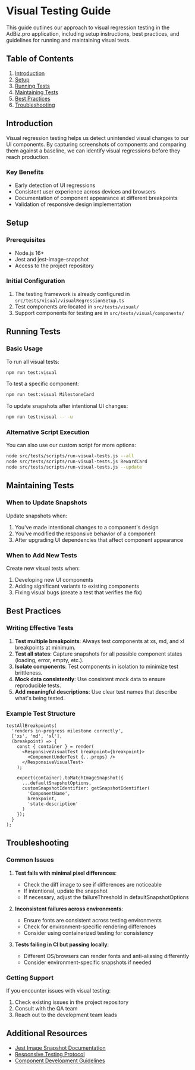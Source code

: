 
# Visual Testing Guide

This guide outlines our approach to visual regression testing in the AdBiz.pro application, including setup instructions, best practices, and guidelines for running and maintaining visual tests.

## Table of Contents

1. [Introduction](#introduction)
2. [Setup](#setup)
3. [Running Tests](#running-tests)
4. [Maintaining Tests](#maintaining-tests)
5. [Best Practices](#best-practices)
6. [Troubleshooting](#troubleshooting)

## Introduction

Visual regression testing helps us detect unintended visual changes to our UI components. By capturing screenshots of components and comparing them against a baseline, we can identify visual regressions before they reach production.

### Key Benefits

- Early detection of UI regressions
- Consistent user experience across devices and browsers
- Documentation of component appearance at different breakpoints
- Validation of responsive design implementation

## Setup

### Prerequisites

- Node.js 16+
- Jest and jest-image-snapshot
- Access to the project repository

### Initial Configuration

1. The testing framework is already configured in `src/tests/visual/visualRegressionSetup.ts`
2. Test components are located in `src/tests/visual/`
3. Support components for testing are in `src/tests/visual/components/`

## Running Tests

### Basic Usage

To run all visual tests:

```bash
npm run test:visual
```

To test a specific component:

```bash
npm run test:visual MilestoneCard
```

To update snapshots after intentional UI changes:

```bash
npm run test:visual -- -u
```

### Alternative Script Execution

You can also use our custom script for more options:

```bash
node src/tests/scripts/run-visual-tests.js --all
node src/tests/scripts/run-visual-tests.js RewardCard
node src/tests/scripts/run-visual-tests.js --update
```

## Maintaining Tests

### When to Update Snapshots

Update snapshots when:

1. You've made intentional changes to a component's design
2. You've modified the responsive behavior of a component
3. After upgrading UI dependencies that affect component appearance

### When to Add New Tests

Create new visual tests when:

1. Developing new UI components
2. Adding significant variants to existing components
3. Fixing visual bugs (create a test that verifies the fix)

## Best Practices

### Writing Effective Tests

1. **Test multiple breakpoints**: Always test components at xs, md, and xl breakpoints at minimum.
2. **Test all states**: Capture snapshots for all possible component states (loading, error, empty, etc.).
3. **Isolate components**: Test components in isolation to minimize test brittleness.
4. **Mock data consistently**: Use consistent mock data to ensure reproducible tests.
5. **Add meaningful descriptions**: Use clear test names that describe what's being tested.

### Example Test Structure

```tsx
testAllBreakpoints(
  'renders in-progress milestone correctly',
  ['xs', 'md', 'xl'],
  (breakpoint) => {
    const { container } = render(
      <ResponsiveVisualTest breakpoint={breakpoint}>
        <ComponentUnderTest {...props} />
      </ResponsiveVisualTest>
    );
    
    expect(container).toMatchImageSnapshot({
      ...defaultSnapshotOptions,
      customSnapshotIdentifier: getSnapshotIdentifier(
        'ComponentName', 
        breakpoint,
        'state-description'
      )
    });
  }
);
```

## Troubleshooting

### Common Issues

1. **Test fails with minimal pixel differences**:
   - Check the diff image to see if differences are noticeable
   - If intentional, update the snapshot
   - If necessary, adjust the failureThreshold in defaultSnapshotOptions

2. **Inconsistent failures across environments**:
   - Ensure fonts are consistent across testing environments
   - Check for environment-specific rendering differences
   - Consider using containerized testing for consistency

3. **Tests failing in CI but passing locally**:
   - Different OS/browsers can render fonts and anti-aliasing differently
   - Consider environment-specific snapshots if needed

### Getting Support

If you encounter issues with visual testing:

1. Check existing issues in the project repository
2. Consult with the QA team
3. Reach out to the development team leads

## Additional Resources

- [Jest Image Snapshot Documentation](https://github.com/americanexpress/jest-image-snapshot)
- [Responsive Testing Protocol](../RESPONSIVE_TESTING_PROTOCOL.md)
- [Component Development Guidelines](../UI_REQUIREMENTS.md)

